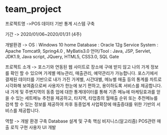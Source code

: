 # team_project


프로젝트명
->POS 데이터 기반 통계 시스템 구축

기간
-> 2020/01/06~2020/01/31 (4주)

개발환경
-> OS : Windows 10 home
  Database : Oracle 12g
  Service System : Apache Tomcat9, Spring4.0 , MyBatis3.0
  언어/Tool : Java, JSP, Servlet, JDK1.9, Java script, JQuery, HTML5, CSS3.0, SQL Gate

프로젝트 소개
-> 포스기와 연동된 웹 사이트로 장소에 구애 받지 않고 나의 가게 정보를 확인 할 수 있으며 가게별 메뉴관리, 매출관리, 예약관리가 가능합니다. 
포스기에서 결제된 데이터를 기반으로 내가 가진 가게별, 시간대별, 메뉴별 매출 등의 통계를 차트로 시각화해 보여줌으로써 사용자가 한눈에 보기 편하고, 용이하도록 서비스를 제공합니다.
내 가게 및 주변지역의 동종 업에 대한 통계데이터를 통해 기존 메뉴에 마케팅효과를 얻을 수 있는 세트메뉴 추천을 제공하고, 타지역, 타업종의 월매출 순위 또는 추천메뉴를 검색 할 수 있는 정보를 제공하여 차후 동종업계 사업확장에 매출증대를 위한 기반의 서비스를 제공합니다.

역할
-> 개발 환경 구축
   Database 설계 및 구축
   핵심 비지니스(알고리즘) POS관련 매출 로직 구현
   사용자 UI 개발
